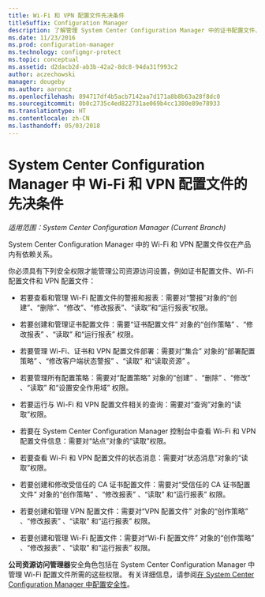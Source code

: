 ```yaml
---
title: Wi-Fi 和 VPN 配置文件先决条件
titleSuffix: Configuration Manager
description: 了解管理 System Center Configuration Manager 中的证书配置文件、Wi-Fi 配置文件和 VPN 配置文件所需的安全权限。
ms.date: 11/23/2016
ms.prod: configuration-manager
ms.technology: configmgr-protect
ms.topic: conceptual
ms.assetid: d2dacb2d-ab3b-42a2-8dc8-94da31f993c2
author: aczechowski
manager: dougeby
ms.author: aaroncz
ms.openlocfilehash: 894717df4b5acb7142aa7d171a8b8b63a28f8dc0
ms.sourcegitcommit: 0b0c2735c4ed822731ae069b4cc1380e89e78933
ms.translationtype: HT
ms.contentlocale: zh-CN
ms.lasthandoff: 05/03/2018
---
```

# <a name="prerequisites-for-wi-fi-and-vpn-profiles-in-system-center-configuration-manager"></a>System Center Configuration Manager 中 Wi-Fi 和 VPN 配置文件的先决条件

*适用范围：System Center Configuration Manager (Current Branch)*

System Center Configuration Manager 中的 Wi-Fi 和 VPN 配置文件仅在产品内有依赖关系。  

 你必须具有下列安全权限才能管理公司资源访问设置，例如证书配置文件、Wi-Fi 配置文件和 VPN 配置文件：  

-   若要查看和管理 Wi-Fi 配置文件的警报和报表：需要对“警报”对象的“创建”、“删除”、“修改”、“修改报表”、“读取”和“运行报表”权限。  

-   若要创建和管理证书配置文件：需要“证书配置文件” 对象的“创作策略” 、“修改报表” 、“读取”  和“运行报表”  权限。  

-   若要管理 Wi-Fi、证书和 VPN 配置文件部署：需要对“集合” 对象的“部署配置策略” 、“修改客户端状态警报” 、“读取”  和“读取资源”  。  

-   若要管理所有配置策略：需要对“配置策略” 对象的“创建” 、“删除” 、“修改” 、“读取”  和“设置安全作用域”  权限。  

-   若要运行与 Wi-Fi 和 VPN 配置文件相关的查询：需要对“查询”对象的“读取”权限。  

-   若要在 System Center Configuration Manager 控制台中查看 Wi-Fi 和 VPN 配置文件信息：需要对“站点”对象的“读取”权限。  

-   若要查看 Wi-Fi 和 VPN 配置文件的状态消息：需要对“状态消息”对象的“读取”权限。  

-   若要创建和修改受信任的 CA 证书配置文件：需要对“受信任的 CA 证书配置文件” 对象的“创作策略” 、“修改报表” 、“读取”  和“运行报表”  权限。  

-   若要创建和管理 VPN 配置文件：需要对“VPN 配置文件” 对象的“创作策略” 、“修改报表” 、“读取”  和“运行报表”  权限。  

-   若要创建和管理 Wi-Fi 配置文件：需要对“Wi-Fi 配置文件” 对象的“创作策略” 、“修改报表” 、“读取”  和“运行报表”  权限。  

 **公司资源访问管理器**安全角色包括在 System Center Configuration Manager 中管理 Wi-Fi 配置文件所需的这些权限。 有关详细信息，请参阅[在 System Center Configuration Manager 中配置安全性](../../core/plan-design/security/configure-security.md)。
